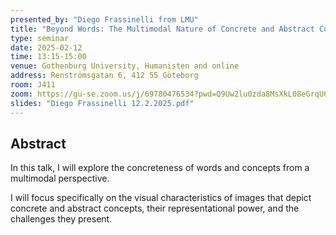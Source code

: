 ```yaml
---
presented_by: "Diego Frassinelli from LMU"
title: "Beyond Words: The Multimodal Nature of Concrete and Abstract Concepts"
type: seminar
date: 2025-02-12
time: 13:15-15:00
venue: Gothenburg University, Humanisten and online
address: Renströmsgatan 6, 412 55 Göteborg
room: J411
zoom: https://gu-se.zoom.us/j/69780476534?pwd=Q9Uw2lu0zda8MsXkL08eGrqU64DMpp.1
slides: "Diego Frassinelli 12.2.2025.pdf"
---
```


## Abstract

In this talk, I will explore the concreteness of words and concepts from a multimodal perspective.

I will focus specifically on the visual characteristics of images that depict concrete and abstract concepts,
their representational power, and the challenges they present.
